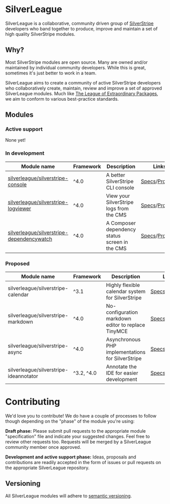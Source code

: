 # SilverLeague

SilverLeague is a collaborative, community driven group of [SilverStripe](https://www.silverstripe.org) developers who band together to produce, improve and maintain a set of high quality SilverStripe modules.

## Why?

Most SilverStripe modules are open source. Many are owned and/or maintained by individual community developers. While this is great, sometimes it's just better to work in a team.

SilverLeague aims to create a community of active SilverStripe developers who collaboratively create, maintain, review and improve a set of approved SilverLeague modules. Much like [The League of Extraordinary Packages](https://thephpleague.com/), we aim to conform to various best-practice standards.

## Modules

### Active support

None yet!

### In development

| Module name | Framework | Description | Links |
| --- | --- | --- | --- |
| [silverleague/silverstripe-console](https://github.com/silverleague/silverstripe-console) | ^4.0 | A better SilverStripe CLI console | [Specs](development/silverstripe-console.md)/[Proposal](https://github.com/silverleague/silverleague.github.io/issues/1) |
| [silverleague/silverstripe-logviewer](https://github.com/silverleague/silverstripe-logviewer) | ^4.0 | View your SilverStripe logs from the CMS | [Specs](development/silverstripe-logviewer.md)/[Proposal](https://github.com/silverleague/silverleague.github.io/issues/5) |
| [silverleague/silverstripe-dependencywatch](https://github.com/silverleague/silverstripe-dependencywatch) | ^4.0 | A Composer dependency status screen in the CMS | [Specs](draft/silverstripe-dependencywatch.md)/[Proposal](https://github.com/silverleague/silverleague.github.io/issues/4) |

### Proposed

| Module name | Framework | Description | Links |
| --- | --- | --- | --- |
| silverleague/silverstripe-calendar | ^3.1 | Highly flexible calendar system for SilverStripe | [Specs](draft/silverstripe-calendar.md)/[Proposal](https://github.com/silverleague/silverleague.github.io/issues/2) |
| silverleague/silverstripe-markdown | ^4.0 | No-configuration markdown editor to replace TinyMCE | [Specs](draft/silverstripe-markdown.md)/[Proposal](https://github.com/silverleague/silverleague.github.io/issues/3) |
| silverleague/silverstripe-async | ^4.0 | Asynchronous PHP implementations for SilverStripe | [Specs](draft/silverstripe-async.md)/[Proposal](https://github.com/silverleague/silverleague.github.io/issues/6) |
| silverleague/silverstripe-ideannotator | ^3.2, ^4.0 | Annotate the IDE for easier development | [Specs](draft/silverstripe-ideannotator.md)/[Proposal](https://github.com/silverleague/silverleague.github.io/issues/7) |

# Contributing

We'd love you to contribute! We do have a couple of processes to follow though depending on the "phase" of the module you're using:

**Draft phase:** Please submit pull requests to the appropriate module "specification" file and indicate your suggested changes. Feel free to review other requests too. Requests will be merged by a SilverLeague community member once approved.

**Development and active support phase:** Ideas, proposals and contributions are readily accepted in the form of issues or pull requests on the appropriate SilverLeague repository.

## Versioning

All SilverLeague modules will adhere to [semantic versioning](http://semver.org).
